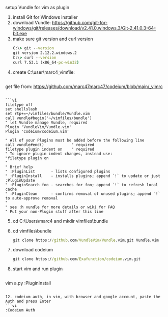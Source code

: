 
setup Vundle for vim as plugin
1. install Git for Windows installer 
2. download Vundle: https://github.com/git-for-windows/git/releases/download/v2.41.0.windows.3/Git-2.41.0.3-64-bit.exe
3. make sure git version and curl version
   ```bat
   C:\> git --version
   git version 2.12.2.windows.2
   C:\> curl --version
   curl 7.53.1 (x86_64-pc-win32)
   ```
5. create C:\user\marc4\_vimfile:
   ```bat
get file from: https://github.com/marc47marc47/codeium/blob/main/_vimrc
```

```vi
filetype off
set shellslash
set rtp+=~/vimfiles/bundle/Vundle.vim
call vundle#begin('~/vimfiles/bundle')
" let Vundle manage Vundle, required
Plugin 'VundleVim/Vundle.vim'
Plugin 'codeium/codeium.vim'

" All of your Plugins must be added before the following line
call vundle#end()            " required
filetype plugin indent on    " required
" To ignore plugin indent changes, instead use:
"filetype plugin on
"
" Brief help
" :PluginList       - lists configured plugins
" :PluginInstall    - installs plugins; append `!` to update or just :PluginUpdate
" :PluginSearch foo - searches for foo; append `!` to refresh local cache
" :PluginClean      - confirms removal of unused plugins; append `!` to auto-approve removal
"
" see :h vundle for more details or wiki for FAQ
" Put your non-Plugin stuff after this line
```

5. cd C:\Users\marc4 and mkdir vimfiles\bundle
6. cd vimfiles\bundle
   ```bat
   git clone https://github.com/VundleVim/Vundle.vim.git Vundle.vim
   ```

8. download codeium
   ```bat
   git clone https://github.com/Exafunction/codeium.vim.git
   ```


10. start vim and run plugin
    ```vi
   vim a.py
   :PluginInstall
   ```

12. codeium auth, in vim, with browser and google account, paste the Auth and press Enter
```vi
   :Codeium Auth
```
















